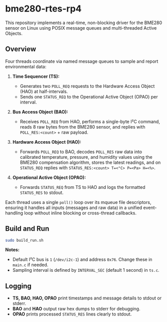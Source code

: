 # bme280-rtes-rp4

This repository implements a real-time, non-blocking driver for the BME280 sensor on Linux using POSIX message queues and multi-threaded Active Objects.

## Overview

Four threads coordinate via named message queues to sample and report environmental data:

1. **Time Sequencer (TS):**

   * Generates two `POLL_REQ` requests to the Hardware Access Object (HAO) at half-intervals.
   * Sends one `STATUS_REQ` to the Operational Active Object (OPAO) per interval.

2. **Bus Access Object (BAO):**

   * Receives `POLL_REQ` from HAO, performs a single-byte I²C command, reads 8 raw bytes from the BME280 sensor, and replies with `POLL_RES:<count>` + raw payload.

3. **Hardware Access Object (HAO):**

   * Forwards `POLL_REQ` to BAO, decodes `POLL_RES` raw data into calibrated temperature, pressure, and humidity values using the BME280 compensation algorithm, stores the latest readings, and on `STATUS_REQ` replies with `STATUS_RES:<count> T=<°C> P=<Pa> H=<%>`.

4. **Operational Active Object (OPAO):**

   * Forwards `STATUS_REQ` from TS to HAO and logs the formatted `STATUS_RES` to stdout.

Each thread uses a single `poll()` loop over its mqueue file descriptors, ensuring it handles all inputs (messages and raw data) in a unified event-handling loop without inline blocking or cross-thread callbacks.

## Build and Run

```bash
sudo build_run.sh
```

**Notes:**

* Default I²C bus is `1` (`/dev/i2c-1`) and address `0x76`. Change these in `main.c` if needed.
* Sampling interval is defined by `INTERVAL_SEC` (default 1 second) in `ts.c`.

## Logging

* **TS, BAO, HAO, OPAO** print timestamps and message details to stdout or stderr.
* **BAO** and **HAO** output raw hex dumps to stderr for debugging.
* **OPAO** prints processed `STATUS_RES` lines clearly to stdout.
